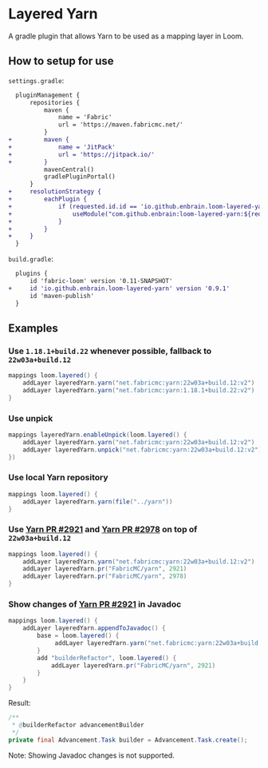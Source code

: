 # Layered Yarn
A gradle plugin that allows Yarn to be used as a mapping layer in Loom.

## How to setup for use

`settings.gradle`:

```diff
  pluginManagement {
      repositories {
          maven {
              name = 'Fabric'
              url = 'https://maven.fabricmc.net/'
          }
+         maven {
+             name = 'JitPack'
+             url = 'https://jitpack.io/'
+         }
          mavenCentral()
          gradlePluginPortal()
      }
+     resolutionStrategy {
+         eachPlugin {
+             if (requested.id.id == 'io.github.enbrain.loom-layered-yarn') {
+                 useModule("com.github.enbrain:loom-layered-yarn:${requested.version}")
+             }
+         }
+     }
  }
```

`build.gradle`:

```diff
  plugins {
      id 'fabric-loom' version '0.11-SNAPSHOT'
+     id 'io.github.enbrain.loom-layered-yarn' version '0.9.1'
      id 'maven-publish'
  }
```

## Examples

### Use `1.18.1+build.22` whenever possible, fallback to `22w03a+build.12`

```groovy
mappings loom.layered() {
    addLayer layeredYarn.yarn("net.fabricmc:yarn:22w03a+build.12:v2")
    addLayer layeredYarn.yarn("net.fabricmc:yarn:1.18.1+build.22:v2")
}
```

### Use unpick

```groovy
mappings layeredYarn.enableUnpick(loom.layered() {
    addLayer layeredYarn.yarn("net.fabricmc:yarn:22w03a+build.12:v2")
    addLayer layeredYarn.unpick("net.fabricmc:yarn:22w03a+build.12:v2")
})
```

### Use local Yarn repository

```groovy
mappings loom.layered() {
    addLayer layeredYarn.yarn(file("../yarn"))
}
```

### Use [Yarn PR #2921](https://github.com/FabricMC/yarn/pull/2921) and [Yarn PR #2978](https://github.com/FabricMC/yarn/pull/2978) on top of `22w03a+build.12`

```groovy
mappings loom.layered() {
    addLayer layeredYarn.yarn("net.fabricmc:yarn:22w03a+build.12:v2")
    addLayer layeredYarn.pr("FabricMC/yarn", 2921)
    addLayer layeredYarn.pr("FabricMC/yarn", 2978)
}
```

### Show changes of [Yarn PR #2921](https://github.com/FabricMC/yarn/pull/2921) in Javadoc

```groovy
mappings loom.layered() {
    addLayer layeredYarn.appendToJavadoc() {
        base = loom.layered() {
             addLayer layeredYarn.yarn("net.fabricmc:yarn:22w03a+build.12:v2")
        }
        add "builderRefactor", loom.layered() {
            addLayer layeredYarn.pr("FabricMC/yarn", 2921)
        }
    }
}
```

Result:

```java
/**
 * @builderRefactor advancementBuilder
 */
private final Advancement.Task builder = Advancement.Task.create();
```

Note: Showing Javadoc changes is not supported.
